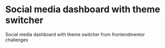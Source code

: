 # Social media dashboard with theme switcher
 Social media dashboard with theme switcher from frontendmentor challenges
